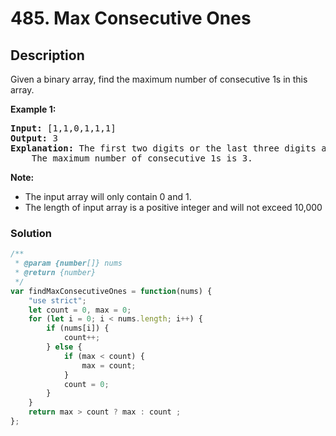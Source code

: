 # 485. Max Consecutive Ones

## Description

Given a binary array, find the maximum number of consecutive 1s in this array.

**Example 1:**
<pre>
<b>Input:</b> [1,1,0,1,1,1]
<b>Output:</b> 3
<b>Explanation:</b> The first two digits or the last three digits are consecutive 1s.
    The maximum number of consecutive 1s is 3.
</pre>

**Note:**
* The input array will only contain 0 and 1.
* The length of input array is a positive integer and will not exceed 10,000

### Solution
```javascript
/**
 * @param {number[]} nums
 * @return {number}
 */
var findMaxConsecutiveOnes = function(nums) {
    "use strict";
    let count = 0, max = 0;
    for (let i = 0; i < nums.length; i++) {
        if (nums[i]) {
            count++;
        } else {
            if (max < count) {
                max = count;
            }
            count = 0;
        }
    }
    return max > count ? max : count ;
};
```
